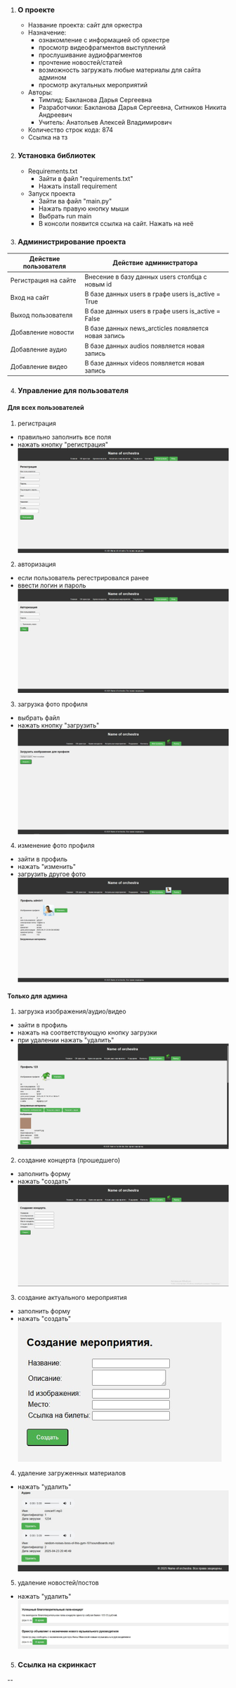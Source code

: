 1. ### О проекте
    + Название проекта: сайт для оркестра
    + Назначение: 
        - ознакомление с информацией об оркестре
        - просмотр видеофрагментов выступлений
        - прослушивание аудиофрагментов
        - прочтение новостей/статей
        - возможность загружать любые материалы для сайта админом
        - просмотр акутальных мероприятий
    + Авторы: 
        - Тимлид: Бакланова Дарья Сергеевна
        - Разработчики: Бакланова Дарья Сергеевна, Ситников Никита Андреевич
        - Учитель: Анатольев Алексей Владимирович
    + Количество строк кода: 874
    + Ссылка на тз
2. ### Установка библиотек
   + Requirements.txt
      - Зайти в файл "requirements.txt"
      - Нажать install requirement
   + Запуск проекта
      - Зайти ва файл "main.py"
      - Нажать правую кнопку мыши
      - Выбрать run main
      - В консоли появится ссылка на сайт. Нажать на неё
3. ### Администрирование проекта

| Действие пользователя | Действие администратора                              |
|----------------------|------------------------------------------------------|
| Регистрация на сайте | Внесение в базу данных users столбца с новым id      |
| Вход на сайт         | В базе данных users в графе users is_active = True   |
| Выход пользователя   | В базе данных users в графе users is_active = False  |
| Добавление новости   | В базе данных news_arcticles появляется новая запись |
| Добавление аудио     | В базе данных audios появляется новая запись         |
| Добавление видео     | В базе данных videos появляется новая запись         | |                                                      |

4. ### Управление для пользователя
#### Для всех пользователей
1) регистрация 
- правильно заполнить все поля
- нажать кнопку "регистрация"
![Alt text for the image](materials\user_registration.png)
2) авторизация
- если пользователь регестрировался ранее
- ввести логин и пароль
![Alt text for the image](materials\authorization.png)
3) загрузка фото профиля
- выбрать файл
- нажать кнопку "загрузить"
![Alt text for the image](materials\load_image.png)
4) изменение фото профиля
- зайти в профиль
- нажать "изменить"
- загрузить другое фото
![Alt text for the image](materials\user_account.png)
#### Только для админа
1) загрузка изображения/аудио/видео
- зайти в профиль
- нажать на соответствующую кнопку загрузки
- при удалении нажать "удалить"
![Alt text for the image](materials\admin_account.png)
2) создание концерта (прошедшего)
- заполнить форму
- нажать "создать"
![Alt text for the image](materials\create_concert.png)
3) создание актуального мероприятия
 - заполнить форму
 - нажать "создать"
![Alt text for the image](materials\create_event.png)
4) удаление загруженных материалов
- нажать "удалить"
![Alt text for the image](materials\delete_materials.png)
5) удаление новостей/постов
- нажать "удалить"
![Alt text for the image](materials\delete_posts.png)
5. ### Ссылка на скринкаст
--
